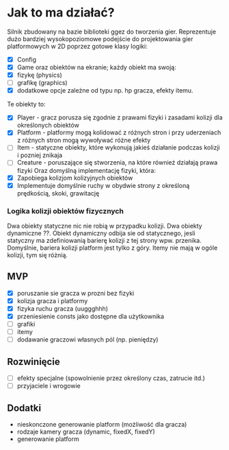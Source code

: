 # Jak to ma działać?
Silnik zbudowany na bazie biblioteki ggez do tworzenia gier.
Reprezentuje dużo bardziej wysokopoziomowe podejście do projektowania gier platformowych w 2D poprzez gotowe klasy logiki:
- [x] Config 
- [x] Game 
oraz obiektów na ekranie; każdy obiekt ma swoją: 
- [x] fizykę (physics) 
- [ ] grafikę (graphics)
- [x] dodatkowe opcje zależne od typu np. hp gracza, efekty itemu.

Te obiekty to:
- [x] Player - gracz porusza się zgodnie z prawami fizyki i zasadami kolizji dla określonych obiektów
- [x] Platform - platformy mogą kolidować z różnych stron i przy uderzeniach z różnych stron mogą wywoływać różne efekty
- [ ] Item - statyczne obiekty, które wykonują jakieś działanie podczas kolizji i pozniej znikaja
- [ ] Creature - poruszające się stworzenia, na które również działają prawa fizyki
Oraz domyślną implementację fizyki, która:
- [x] Zapobiega kolizjom kolizyjnych obiektów
- [x] Implementuje domyślnie ruchy w obydwie strony z określoną prędkością, skoki, grawitację

### Logika kolizji obiektów fizycznych
Dwa obiekty statyczne nic nie robią w przypadku kolizji.
Dwa obiekty dynamiczne ??.
Obiekt dynamiczny odbija sie od statycznego, jesli statyczny ma zdefiniowanią barierę kolizji z tej strony wpw. przenika.
Domyślnie, bariera kolizji platform jest tylko z góry.
Itemy nie mają w ogóle kolizji, tym się różnią.

## MVP
- [x] poruszanie sie gracza w prozni bez fizyki
- [x] kolizja gracza i platformy
- [x] fizyka ruchu gracza (uuggghhh)
- [x] przeniesienie consts jako dostępne dla użytkownika
- [ ] grafiki
- [ ] itemy
- [ ] dodawanie graczowi własnych pól (np. pieniędzy)

## Rozwinięcie
- [ ] efekty specjalne (spowolnienie przez określony czas, zatrucie itd.)
- [ ] przyjaciele i wrogowie

## Dodatki
- nieskonczone generowanie platform (możliwość dla gracza)
- rodzaje kamery gracza (dynamic, fixedX, fixedY)
- generowanie platform
